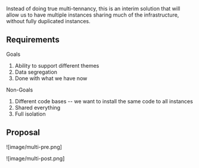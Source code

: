 Instead of doing true multi-tennancy, this is an interim solution that will allow us to have multiple instances sharing much of the infrastructure, without fully duplicated instances.

Requirements
------------

Goals
1. Ability to support different themes
2. Data segregation
3. Done with what we have now

Non-Goals
1. Different code bases -- we want to install the same code to all instances
2. Shared everything
3. Full isolation

Proposal
--------

![image/multi-pre.png]

![image/multi-post.png]
